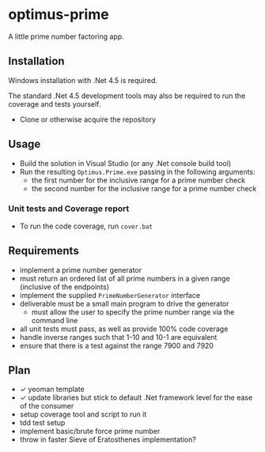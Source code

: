 # optimus-prime

A little prime number factoring app.

## Installation

Windows installation with .Net 4.5 is required.

The standard .Net 4.5 development tools may also be required to run the coverage and tests yourself. 

* Clone or otherwise acquire the repository

## Usage

* Build the solution in Visual Studio (or any .Net console build tool)
* Run the resulting `Optimus.Prime.exe` passing in the following arguments:
  * the first number for the inclusive range for a prime number check 
  * the second number for the inclusive range for a prime number check

### Unit tests and Coverage report

* To run the code coverage, run `cover.bat`   

## Requirements

* implement a prime number generator
* must return an ordered list of all prime numbers in a given range (inclusive of the endpoints)
* implement the supplied `PrimeNumberGenerator` interface
* deliverable must be a small main program to drive the generator
  * must allow the user to specify the prime number range via the command line
* all unit tests must pass, as well as provide 100% code coverage
* handle inverse ranges such that 1-10 and 10-1 are equivalent
* ensure that there is a test against the range 7900 and 7920

## Plan

* ✓ yeoman template
* ✓ update libraries but stick to default .Net framework level for the ease of the consumer
* setup coverage tool and script to run it
* tdd test setup
* implement basic/brute force prime number
* throw in faster Sieve of Eratosthenes implementation?